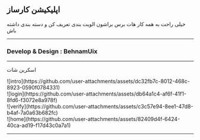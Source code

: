 <h2>اپلیکیشن کارساز</h2>
<p>خیلی راحت به همه کار هات برس براشون الویت بندی تعریف کن و دسته بندی داشته باش</p>
<hr>
<h3>Develop & Design : BehnamUix</h3>
<hr>

<p>اسکرین شات</p>
![intro](https://github.com/user-attachments/assets/dc32fb7c-8012-468c-8923-0590f0784331)
<br>
![login](https://github.com/user-attachments/assets/db64a1c4-af6f-41f1-8fd6-f3072e8a978f)
<br>
![verify](https://github.com/user-attachments/assets/c3c57e94-8ee1-47d8-b4af-7a0a63b682fc)
<br>
![home](https://github.com/user-attachments/assets/82409d4f-6424-40ca-ad19-f17d43c0a7a1)
<br>
<hr>


